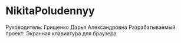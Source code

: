 # NikitaPoludennyy
Руководитель:
Грищенко Дарья Александровна
Разрабатываемый проект:
Экранная клавиатура для браузера
